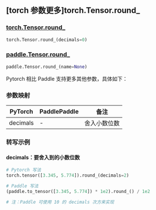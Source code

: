 ## [torch 参数更多]torch.Tensor.round_

### [torch.Tensor.round_](https://pytorch.org/docs/stable/generated/torch.Tensor.round_.html#torch.Tensor.round_)

```python
torch.Tensor.round_(decimals=0)
```

### [paddle.Tensor.round_](https://www.paddlepaddle.org.cn/documentation/docs/zh/api/paddle/Tensor_cn.html#round-name-none)

```python
paddle.Tensor.round_(name=None)
```

Pytorch 相比 Paddle 支持更多其他参数，具体如下：

### 参数映射
| PyTorch  | PaddlePaddle | 备注 |
| -------- | ------- | ------- |
| decimals | -       | 舍入小数位数 |

### 转写示例
#### decimals：要舍入到的小数位数
```python
# Pytorch 写法
torch.tensor([3.345, 5.774]).round_(decimals=2)

# Paddle 写法
(paddle.to_tensor([3.345, 5.774]) * 1e2).round_() / 1e2

# 注：Paddle 可使用 10 的 decimals 次方来实现
```

